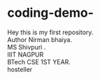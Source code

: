 # coding-demo-
Hey this is my first repository.
<br>
Author Nirman bhaiya.
<br>
MS Shivpuri .
<br>
IIIT NAGPUR
<br>
BTech   CSE 1ST YEAR.
<br>
hosteller
